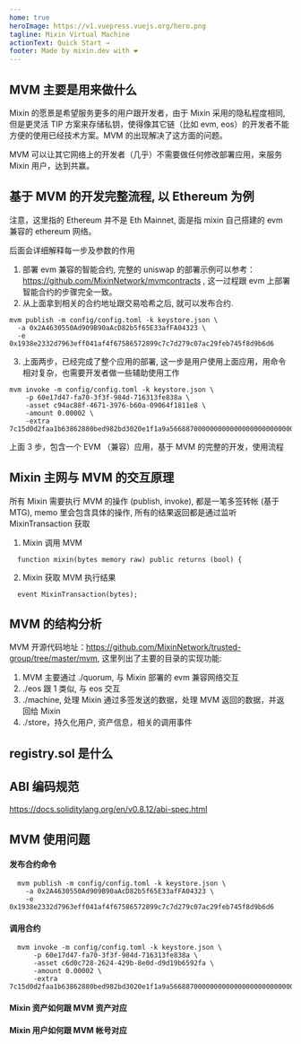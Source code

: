 ```yaml
---
home: true
heroImage: https://v1.vuepress.vuejs.org/hero.png
tagline: Mixin Virtual Machine
actionText: Quick Start →
footer: Made by mixin.dev with ❤️
---
```


## MVM 主要是用来做什么

Mixin 的愿景是希望服务更多的用户跟开发者，由于 Mixin 采用的隐私程度相同, 但是更灵活 TIP 方案来存储私钥，使得像其它链（比如 evm, eos）的开发者不能方便的使用已经技术方案。MVM 的出现解决了这方面的问题。

MVM 可以让其它网络上的开发者（几乎）不需要做任何修改部署应用，来服务 Mixin 用户，达到共赢。

## 基于 MVM 的开发完整流程, 以 Ethereum 为例

注意，这里指的 Ethereum 并不是 Eth Mainnet, 面是指 mixin 自己搭建的 evm 兼容的 ethereum 网络。

后面会详细解释每一步及参数的作用

1. 部署 evm 兼容的智能合约, 完整的 uniswap 的部署示例可以参考： https://github.com/MixinNetwork/mvmcontracts , 这一过程跟 evm 上部署智能合约的步骤完全一致。
2. 从上面拿到相关的合约地址跟交易哈希之后, 就可以发布合约.
  ```
  mvm publish -m config/config.toml -k keystore.json \
    -a 0x2A4630550Ad909B90aAcD82b5f65E33afFA04323 \
    -e 0x1938e2332d7963eff041af4f67586572899c7c7d279c07ac29feb745f8d9b6d6
  ```
3. 上面两步，已经完成了整个应用的部署, 这一步是用户使用上面应用，用命令相对复杂，也需要开发者做一些辅助使用工作
  ```
  mvm invoke -m config/config.toml -k keystore.json \
      -p 60e17d47-fa70-3f3f-984d-716313fe838a \
      -asset c94ac88f-4671-3976-b60a-09064f1811e8 \
      -amount 0.00002 \
      -extra 7c15d0d2faa1b63862880bed982bd3020e1f1a9a56688700000000000000000000000000bd6efc2e2cb99aef928433209c0a3be09a34f11400000000000000000000000000000000000000000000000000000000000007d0
  ```

上面 3 步，包含一个 EVM （兼容）应用，基于 MVM 的完整的开发，使用流程

## Mixin 主网与 MVM 的交互原理

所有 Mixin 需要执行 MVM 的操作 (publish, invoke), 都是一笔多签转帐 (基于 MTG), memo 里会包含具体的操作, 所有的结果返回都是通过监听 MixinTransaction 获取

1. Mixin 调用 MVM 

```
  function mixin(bytes memory raw) public returns (bool) {
```

2. Mixin 获取 MVM 执行结果

```
  event MixinTransaction(bytes);
```

## MVM 的结构分析

MVM 开源代码地址：https://github.com/MixinNetwork/trusted-group/tree/master/mvm, 这里列出了主要的目录的实现功能:

1. MVM 主要通过 ./quorum, 与 Mixin 部署的 evm 兼容网络交互
2. ./eos 跟 1 类似, 与 eos 交互
3. ./machine, 处理 Mixin 通过多签发送的数据，处理 MVM 返回的数据，并返回给 Mixin
4. ./store，持久化用户, 资产信息，相关的调用事件

## registry.sol 是什么

## ABI 编码规范

https://docs.soliditylang.org/en/v0.8.12/abi-spec.html

## MVM 使用问题

#### 发布合约命令

```
  mvm publish -m config/config.toml -k keystore.json \
    -a 0x2A4630550Ad909B90aAcD82b5f65E33afFA04323 \
    -e 0x1938e2332d7963eff041af4f67586572899c7c7d279c07ac29feb745f8d9b6d6
```

#### 调用合约

```
  mvm invoke -m config/config.toml -k keystore.json \
      -p 60e17d47-fa70-3f3f-984d-716313fe838a \
      -asset c6d0c728-2624-429b-8e0d-d9d19b6592fa \
      -amount 0.00002 \
      -extra 7c15d0d2faa1b63862880bed982bd3020e1f1a9a5668870000000000000000000000000099cfc3d0c229d03c5a712b158a29ff186b294ab300000000000000000000000000000000000000000000000000000000000007d0
```

#### Mixin 资产如何跟 MVM 资产对应

#### Mixin 用户如何跟 MVM 帐号对应
